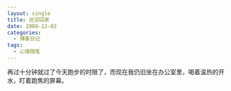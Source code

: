 ```yaml
---
layout: single
title: 还没回家
date: 2008-12-02
categories:
  - 博客日记
tags:
  - 心情随笔
---
```


再过十分钟就过了今天跑步的时限了，而现在我仍旧坐在办公室里，喝着温热的开水，盯着跑焦的屏幕。
